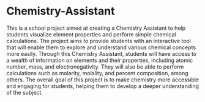 # Chemistry-Assistant

This is a school project aimed at creating a Chemistry Assistant to help students visualize element properties and perform simple chemical calculations. The project aims to provide students with an interactive
tool that will enable them to explore and understand various chemical concepts more easily. Through this Chemistry Assistant, students will have access to a wealth of information on elements and their properties,
including atomic number, mass, and electronegativity. They will also be able to perform calculations such as molarity, molality, and percent composition, among others. The overall goal of this project is to make 
chemistry more accessible and engaging for students, helping them to develop a deeper understanding of the subject.
